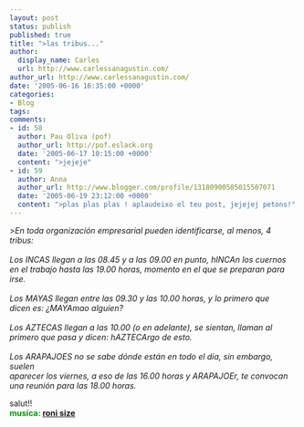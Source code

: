 ```yaml
---
layout: post
status: publish
published: true
title: ">las tribus..."
author:
  display_name: Carles
  url: http://www.carlessanagustin.com/
author_url: http://www.carlessanagustin.com/
date: '2005-06-16 16:35:00 +0000'
categories:
- Blog
tags:
comments:
- id: 58
  author: Pau Oliva (pof)
  author_url: http://pof.eslack.org
  date: '2005-06-17 10:15:00 +0000'
  content: ">jejeje"
- id: 59
  author: Anna
  author_url: http://www.blogger.com/profile/13180900505015507071
  date: '2005-06-19 23:12:00 +0000'
  content: ">plas plas plas ! aplaudeixo el teu post, jejejej petons!"
---
```

<p>><span style="font-style:italic;">En toda organizaci&oacute;n empresarial pueden identificarse, al menos, 4   </span><br /><span style="font-style:italic;">tribus:</span><br /><span style="font-style:italic;">  </span><br /><span style="font-style:italic;">Los INCAS llegan a las 08.45 y a las 09.00 en punto, hINCAn los cuernos   </span><br /><span style="font-style:italic;">en el trabajo hasta las 19.00 horas, momento en el que se preparan para   </span><br /><span style="font-style:italic;">irse.   </span><br /><span style="font-style:italic;">  </span><br /><span style="font-style:italic;">Los MAYAS llegan entre las 09.30 y las 10.00 horas, y lo primero que   </span><br /><span style="font-style:italic;">dicen es: &iquest;MAYAmao alguien?   </span><br /><span style="font-style:italic;">  </span><br /><span style="font-style:italic;">Los AZTECAS llegan a las 10.00 (o en adelante), se sientan, llaman al   </span><br /><span style="font-style:italic;">primero que pasa y dicen: hAZTECArgo de esto.   </span><br /><span style="font-style:italic;">  </span><br /><span style="font-style:italic;">Los ARAPAJOES no se sabe d&oacute;nde est&aacute;n en todo el d&iacute;a, sin embargo, suelen   </span><br /><span style="font-style:italic;">aparecer los viernes, a eso de las 16.00 horas y ARAPAJOEr, te convocan   </span><br /><span style="font-style:italic;">una reuni&oacute;n para las 18.00 horas.</span></p>
<p>salut!!<br /><span style="color:rgb(0,153,0);font-weight:bold;">musica: <a href="http://www.artistdirect.com/nad/music/artist/card/0,,567508,00.html?src=search&amp;artist=Roni+Size" target="_blank">roni size</a></span></p>
